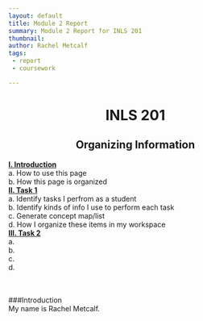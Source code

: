 ```yaml
---
layout: default
title: Module 2 Report
summary: Module 2 Report for INLS 201
thumbnail: 
author:	Rachel Metcalf
tags:
 - report
 - coursework

---
```

# <center>INLS 201</center>
## <center>Organizing Information</center>
<body>
<p>
<strong><a href="#section1">I. Introduction</a></strong><br>
  a. How to use this page <br>
  b. How this page is organized <br>
<strong><a href="#section2">II. Task 1</a></strong><br>
  a. Identify tasks I perfrom as a student <br>
  b. Identify kinds of info I use to perform each task <br>
  c. Generate concept map/list <br>
  d. How I organize these items in my workspace <br>
<strong><a href="#section3">III. Task 2</a></strong><br>
  a. <br>
  b. <br>
  c. <br>
  d. <br>
<br>
<br>

<a name="section1">###Introduction</a><br>
My name is Rachel Metcalf.
</p>
</body>


